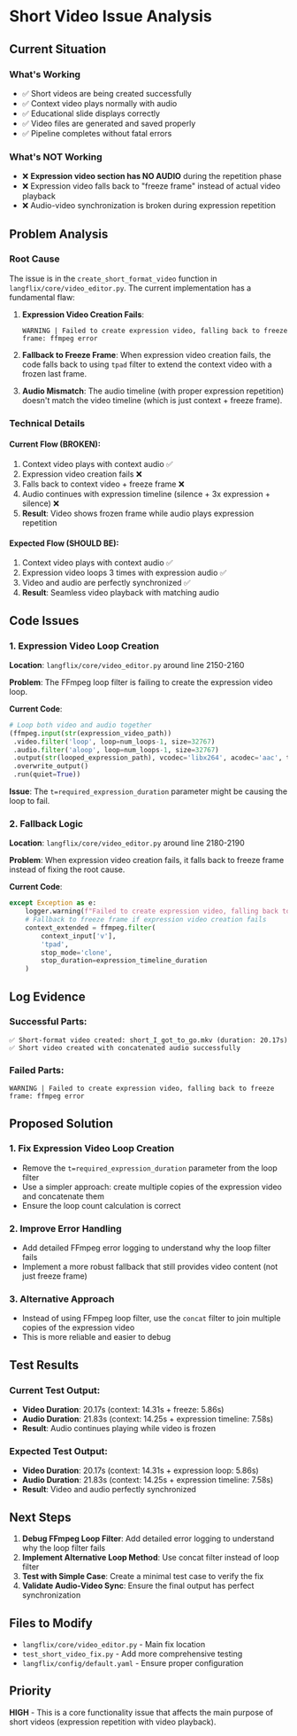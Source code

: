 # Short Video Issue Analysis

## Current Situation

### What's Working
- ✅ Short videos are being created successfully
- ✅ Context video plays normally with audio
- ✅ Educational slide displays correctly
- ✅ Video files are generated and saved properly
- ✅ Pipeline completes without fatal errors

### What's NOT Working
- ❌ **Expression video section has NO AUDIO** during the repetition phase
- ❌ Expression video falls back to "freeze frame" instead of actual video playback
- ❌ Audio-video synchronization is broken during expression repetition

## Problem Analysis

### Root Cause
The issue is in the `create_short_format_video` function in `langflix/core/video_editor.py`. The current implementation has a fundamental flaw:

1. **Expression Video Creation Fails**: 
   ```
   WARNING | Failed to create expression video, falling back to freeze frame: ffmpeg error
   ```

2. **Fallback to Freeze Frame**: When expression video creation fails, the code falls back to using `tpad` filter to extend the context video with a frozen last frame.

3. **Audio Mismatch**: The audio timeline (with proper expression repetition) doesn't match the video timeline (which is just context + freeze frame).

### Technical Details

#### Current Flow (BROKEN):
1. Context video plays with context audio ✅
2. Expression video creation fails ❌
3. Falls back to context video + freeze frame ❌
4. Audio continues with expression timeline (silence + 3x expression + silence) ❌
5. **Result**: Video shows frozen frame while audio plays expression repetition

#### Expected Flow (SHOULD BE):
1. Context video plays with context audio ✅
2. Expression video loops 3 times with expression audio ✅
3. Video and audio are perfectly synchronized ✅
4. **Result**: Seamless video playback with matching audio

## Code Issues

### 1. Expression Video Loop Creation
**Location**: `langflix/core/video_editor.py` around line 2150-2160

**Problem**: The FFmpeg loop filter is failing to create the expression video loop.

**Current Code**:
```python
# Loop both video and audio together
(ffmpeg.input(str(expression_video_path))
 .video.filter('loop', loop=num_loops-1, size=32767)
 .audio.filter('aloop', loop=num_loops-1, size=32767)
 .output(str(looped_expression_path), vcodec='libx264', acodec='aac', t=required_expression_duration, preset='fast', crf=23)
 .overwrite_output()
 .run(quiet=True))
```

**Issue**: The `t=required_expression_duration` parameter might be causing the loop to fail.

### 2. Fallback Logic
**Location**: `langflix/core/video_editor.py` around line 2180-2190

**Problem**: When expression video creation fails, it falls back to freeze frame instead of fixing the root cause.

**Current Code**:
```python
except Exception as e:
    logger.warning(f"Failed to create expression video, falling back to freeze frame: {e}")
    # Fallback to freeze frame if expression video creation fails
    context_extended = ffmpeg.filter(
        context_input['v'],
        'tpad',
        stop_mode='clone',
        stop_duration=expression_timeline_duration
    )
```

## Log Evidence

### Successful Parts:
```
✅ Short-format video created: short_I_got_to_go.mkv (duration: 20.17s)
✅ Short video created with concatenated audio successfully
```

### Failed Parts:
```
WARNING | Failed to create expression video, falling back to freeze frame: ffmpeg error
```

## Proposed Solution

### 1. Fix Expression Video Loop Creation
- Remove the `t=required_expression_duration` parameter from the loop filter
- Use a simpler approach: create multiple copies of the expression video and concatenate them
- Ensure the loop count calculation is correct

### 2. Improve Error Handling
- Add detailed FFmpeg error logging to understand why the loop filter fails
- Implement a more robust fallback that still provides video content (not just freeze frame)

### 3. Alternative Approach
- Instead of using FFmpeg loop filter, use the `concat` filter to join multiple copies of the expression video
- This is more reliable and easier to debug

## Test Results

### Current Test Output:
- **Video Duration**: 20.17s (context: 14.31s + freeze: 5.86s)
- **Audio Duration**: 21.83s (context: 14.25s + expression timeline: 7.58s)
- **Result**: Audio continues playing while video is frozen

### Expected Test Output:
- **Video Duration**: 20.17s (context: 14.31s + expression loop: 5.86s)
- **Audio Duration**: 21.83s (context: 14.25s + expression timeline: 7.58s)
- **Result**: Video and audio perfectly synchronized

## Next Steps

1. **Debug FFmpeg Loop Filter**: Add detailed error logging to understand why the loop filter fails
2. **Implement Alternative Loop Method**: Use concat filter instead of loop filter
3. **Test with Simple Case**: Create a minimal test case to verify the fix
4. **Validate Audio-Video Sync**: Ensure the final output has perfect synchronization

## Files to Modify

- `langflix/core/video_editor.py` - Main fix location
- `test_short_video_fix.py` - Add more comprehensive testing
- `langflix/config/default.yaml` - Ensure proper configuration

## Priority

**HIGH** - This is a core functionality issue that affects the main purpose of short videos (expression repetition with video playback).

